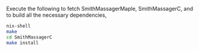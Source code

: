 Execute the following to fetch SmithMassagerMaple, SmithMassagerC, and to build all the necessary dependencies,

```bash
nix-shell
make
cd SmithMassagerC
make install
```
